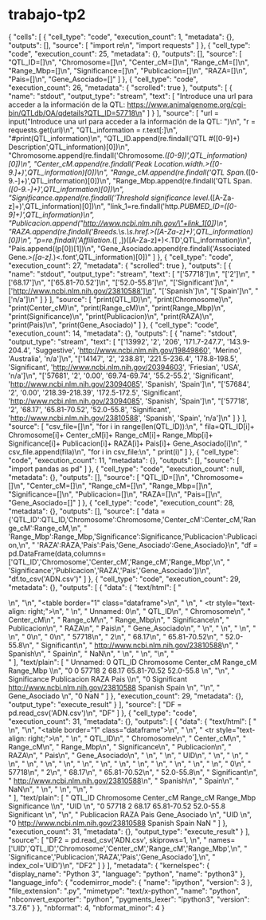 # trabajo-tp2
{
 "cells": [
  {
   "cell_type": "code",
   "execution_count": 1,
   "metadata": {},
   "outputs": [],
   "source": [
    "import re\n",
    "import requests"
   ]
  },
  {
   "cell_type": "code",
   "execution_count": 25,
   "metadata": {},
   "outputs": [],
   "source": [
    "QTL_ID=[]\n",
    "Chromosome=[]\n",
    "Center_cM=[]\n",
    "Range_cM=[]\n",
    "Range_Mbp=[]\n",
    "Significance=[]\n",
    "Publicacion=[]\n",
    "RAZA=[]\n",
    "Pais=[]\n",
    "Gene_Asociado=[]"
   ]
  },
  {
   "cell_type": "code",
   "execution_count": 26,
   "metadata": {
    "scrolled": true
   },
   "outputs": [
    {
     "name": "stdout",
     "output_type": "stream",
     "text": [
      "Introduce una url para acceder a la información de la QTL: https://www.animalgenome.org/cgi-bin/QTLdb/OA/qdetails?QTL_ID=57718\n"
     ]
    }
   ],
   "source": [
    "url = input(\"Introduce una url para acceder a la información de la QTL: \")\n",
    "r = requests.get(url)\n",
    "QTL_information = r.text[:]\n",
    "#print(QTL_information)\n",
    "QTL_ID.append(re.findall('QTL #([0-9]+) Description',QTL_information)[0])\n",
    "Chromosome.append(re.findall('Chromosome.*([0-9])',QTL_information)[0])\n",
    "Center_cM.append(re.findall('Peak Location.*width.*>([0-9.]+)',QTL_information)[0])\n",
    "Range_cM.append(re.findall('QTL Span.*<TD>([0-9.-]+)',QTL_information)[0])\n",
    "Range_Mbp.append(re.findall('QTL Span.*<br>([0-9.-]+)',QTL_information)[0])\n",
    "Significance.append(re.findall('Threshold significance level.*<TD>([A-Za-z]+)',QTL_information)[0])\n",
    "link_1=re.findall('http.*PUBMED_ID=([0-9]+)',QTL_information)\n",
    "Publicacion.append(\"http://www.ncbi.nlm.nih.gov/\"+link_1[0])\n",
    "RAZA.append(re.findall('Breeds.*\\s.*\\s.*href.*>([A-Za-z]+)',QTL_information)[0])\n",
    "p=re.findall('Affiliation.*([ ,])([A-Za-z]+)<.TD',QTL_information)\n",
    "Pais.append((p[0])[1])\n",
    "Gene_Asociado.append(re.findall('Associated Gene.*>([a-z].*)<.font',QTL_information)[0])"
   ]
  },
  {
   "cell_type": "code",
   "execution_count": 27,
   "metadata": {
    "scrolled": true
   },
   "outputs": [
    {
     "name": "stdout",
     "output_type": "stream",
     "text": [
      "['57718']\n",
      "['2']\n",
      "['68.17']\n",
      "['65.81-70.52']\n",
      "['52.0-55.8']\n",
      "['Significant']\n",
      "['http://www.ncbi.nlm.nih.gov/23810588']\n",
      "['Spanish']\n",
      "['Spain']\n",
      "['n/a']\n"
     ]
    }
   ],
   "source": [
    "print(QTL_ID)\n",
    "print(Chromosome)\n",
    "print(Center_cM)\n",
    "print(Range_cM)\n",
    "print(Range_Mbp)\n",
    "print(Significance)\n",
    "print(Publicacion)\n",
    "print(RAZA)\n",
    "print(Pais)\n",
    "print(Gene_Asociado)"
   ]
  },
  {
   "cell_type": "code",
   "execution_count": 14,
   "metadata": {},
   "outputs": [
    {
     "name": "stdout",
     "output_type": "stream",
     "text": [
      "['13992', '2', '206', '171.7-247.7', '143.9-204.4', 'Suggestive', 'http://www.ncbi.nlm.nih.gov/19849860', 'Merino', 'Australia', 'n/a']\n",
      "['14147', '2', '238.81', '221.5-236.4', '178.8-198.5', 'Significant', 'http://www.ncbi.nlm.nih.gov/20394603', 'Friesian', 'USA', 'n/a']\n",
      "['57681', '2', '0.00', '69.74-69.74', '55.2-55.2', 'Significant', 'http://www.ncbi.nlm.nih.gov/23094085', 'Spanish', 'Spain']\n",
      "['57684', '2', '0.00', '218.39-218.39', '172.5-172.5', 'Significant', 'http://www.ncbi.nlm.nih.gov/23094085', 'Spanish', 'Spain']\n",
      "['57718', '2', '68.17', '65.81-70.52', '52.0-55.8', 'Significant', 'http://www.ncbi.nlm.nih.gov/23810588', 'Spanish', 'Spain', 'n/a']\n"
     ]
    }
   ],
   "source": [
    "csv_file=[]\n",
    "for i in range(len(QTL_ID)):\n",
    "    fila=QTL_ID[i]+ Chromosome[i]+ Center_cM[i]+ Range_cM[i]+ Range_Mbp[i]+ Significance[i]+ Publicacion[i]+ RAZA[i]+ Pais[i]+ Gene_Asociado[i]\n",
    "    csv_file.append(fila)\n",
    "for i in csv_file:\n",
    "    print(i)"
   ]
  },
  {
   "cell_type": "code",
   "execution_count": 11,
   "metadata": {},
   "outputs": [],
   "source": [
    "import pandas as pd"
   ]
  },
  {
   "cell_type": "code",
   "execution_count": null,
   "metadata": {},
   "outputs": [],
   "source": [
    "QTL_ID=[]\n",
    "Chromosome=[]\n",
    "Center_cM=[]\n",
    "Range_cM=[]\n",
    "Range_Mbp=[]\n",
    "Significance=[]\n",
    "Publicacion=[]\n",
    "RAZA=[]\n",
    "Pais=[]\n",
    "Gene_Asociado=[]"
   ]
  },
  {
   "cell_type": "code",
   "execution_count": 28,
   "metadata": {},
   "outputs": [],
   "source": [
    "data = {'QTL_ID':QTL_ID,'Chromosome':Chromosome,'Center_cM':Center_cM,'Range_cM':Range_cM,\n",
    "       'Range_Mbp':Range_Mbp,'Significance':Significance,'Publicacion':Publicacion,\n",
    "       'RAZA':RAZA,'Pais':Pais,'Gene_Asociado':Gene_Asociado}\n",
    "df = pd.DataFrame(data,columns=['QTL_ID','Chromosome','Center_cM','Range_cM','Range_Mbp',\n",
    "                                'Significance','Publicacion','RAZA','Pais','Gene_Asociado'])\n",
    "df.to_csv('ADN.csv')"
   ]
  },
  {
   "cell_type": "code",
   "execution_count": 29,
   "metadata": {},
   "outputs": [
    {
     "data": {
      "text/html": [
       "<div>\n",
       "<style scoped>\n",
       "    .dataframe tbody tr th:only-of-type {\n",
       "        vertical-align: middle;\n",
       "    }\n",
       "\n",
       "    .dataframe tbody tr th {\n",
       "        vertical-align: top;\n",
       "    }\n",
       "\n",
       "    .dataframe thead th {\n",
       "        text-align: right;\n",
       "    }\n",
       "</style>\n",
       "<table border=\"1\" class=\"dataframe\">\n",
       "  <thead>\n",
       "    <tr style=\"text-align: right;\">\n",
       "      <th></th>\n",
       "      <th>Unnamed: 0</th>\n",
       "      <th>QTL_ID</th>\n",
       "      <th>Chromosome</th>\n",
       "      <th>Center_cM</th>\n",
       "      <th>Range_cM</th>\n",
       "      <th>Range_Mbp</th>\n",
       "      <th>Significance</th>\n",
       "      <th>Publicacion</th>\n",
       "      <th>RAZA</th>\n",
       "      <th>Pais</th>\n",
       "      <th>Gene_Asociado</th>\n",
       "    </tr>\n",
       "  </thead>\n",
       "  <tbody>\n",
       "    <tr>\n",
       "      <th>0</th>\n",
       "      <td>0</td>\n",
       "      <td>57718</td>\n",
       "      <td>2</td>\n",
       "      <td>68.17</td>\n",
       "      <td>65.81-70.52</td>\n",
       "      <td>52.0-55.8</td>\n",
       "      <td>Significant</td>\n",
       "      <td>http://www.ncbi.nlm.nih.gov/23810588</td>\n",
       "      <td>Spanish</td>\n",
       "      <td>Spain</td>\n",
       "      <td>NaN</td>\n",
       "    </tr>\n",
       "  </tbody>\n",
       "</table>\n",
       "</div>"
      ],
      "text/plain": [
       "   Unnamed: 0  QTL_ID  Chromosome  Center_cM     Range_cM  Range_Mbp  \\\n",
       "0           0   57718           2      68.17  65.81-70.52  52.0-55.8   \n",
       "\n",
       "  Significance                           Publicacion     RAZA   Pais  \\\n",
       "0  Significant  http://www.ncbi.nlm.nih.gov/23810588  Spanish  Spain   \n",
       "\n",
       "   Gene_Asociado  \n",
       "0            NaN  "
      ]
     },
     "execution_count": 29,
     "metadata": {},
     "output_type": "execute_result"
    }
   ],
   "source": [
    "DF = pd.read_csv('ADN.csv')\n",
    "DF"
   ]
  },
  {
   "cell_type": "code",
   "execution_count": 31,
   "metadata": {},
   "outputs": [
    {
     "data": {
      "text/html": [
       "<div>\n",
       "<style scoped>\n",
       "    .dataframe tbody tr th:only-of-type {\n",
       "        vertical-align: middle;\n",
       "    }\n",
       "\n",
       "    .dataframe tbody tr th {\n",
       "        vertical-align: top;\n",
       "    }\n",
       "\n",
       "    .dataframe thead th {\n",
       "        text-align: right;\n",
       "    }\n",
       "</style>\n",
       "<table border=\"1\" class=\"dataframe\">\n",
       "  <thead>\n",
       "    <tr style=\"text-align: right;\">\n",
       "      <th></th>\n",
       "      <th>QTL_ID</th>\n",
       "      <th>Chromosome</th>\n",
       "      <th>Center_cM</th>\n",
       "      <th>Range_cM</th>\n",
       "      <th>Range_Mbp</th>\n",
       "      <th>Significance</th>\n",
       "      <th>Publicacion</th>\n",
       "      <th>RAZA</th>\n",
       "      <th>Pais</th>\n",
       "      <th>Gene_Asociado</th>\n",
       "    </tr>\n",
       "    <tr>\n",
       "      <th>UID</th>\n",
       "      <th></th>\n",
       "      <th></th>\n",
       "      <th></th>\n",
       "      <th></th>\n",
       "      <th></th>\n",
       "      <th></th>\n",
       "      <th></th>\n",
       "      <th></th>\n",
       "      <th></th>\n",
       "      <th></th>\n",
       "    </tr>\n",
       "  </thead>\n",
       "  <tbody>\n",
       "    <tr>\n",
       "      <th>0</th>\n",
       "      <td>57718</td>\n",
       "      <td>2</td>\n",
       "      <td>68.17</td>\n",
       "      <td>65.81-70.52</td>\n",
       "      <td>52.0-55.8</td>\n",
       "      <td>Significant</td>\n",
       "      <td>http://www.ncbi.nlm.nih.gov/23810588</td>\n",
       "      <td>Spanish</td>\n",
       "      <td>Spain</td>\n",
       "      <td>NaN</td>\n",
       "    </tr>\n",
       "  </tbody>\n",
       "</table>\n",
       "</div>"
      ],
      "text/plain": [
       "     QTL_ID  Chromosome  Center_cM     Range_cM  Range_Mbp Significance  \\\n",
       "UID                                                                       \n",
       "0     57718           2      68.17  65.81-70.52  52.0-55.8  Significant   \n",
       "\n",
       "                              Publicacion     RAZA   Pais  Gene_Asociado  \n",
       "UID                                                                       \n",
       "0    http://www.ncbi.nlm.nih.gov/23810588  Spanish  Spain            NaN  "
      ]
     },
     "execution_count": 31,
     "metadata": {},
     "output_type": "execute_result"
    }
   ],
   "source": [
    "DF2 = pd.read_csv('ADN.csv',  skiprows=1,            \n",
    "                 names=['UID','QTL_ID','Chromosome','Center_cM','Range_cM','Range_Mbp',\n",
    "                       'Significance','Publicacion','RAZA','Pais','Gene_Asociado'],\n",
    "                 index_col='UID')\n",
    "DF2"
   ]
  }
 ],
 "metadata": {
  "kernelspec": {
   "display_name": "Python 3",
   "language": "python",
   "name": "python3"
  },
  "language_info": {
   "codemirror_mode": {
    "name": "ipython",
    "version": 3
   },
   "file_extension": ".py",
   "mimetype": "text/x-python",
   "name": "python",
   "nbconvert_exporter": "python",
   "pygments_lexer": "ipython3",
   "version": "3.7.6"
  }
 },
 "nbformat": 4,
 "nbformat_minor": 4
}
